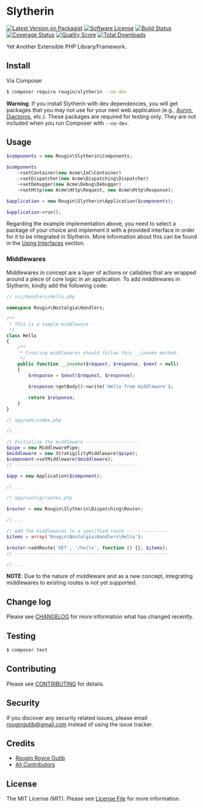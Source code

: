 # Slytherin

[![Latest Version on Packagist][ico-version]][link-packagist]
[![Software License][ico-license]](LICENSE.md)
[![Build Status][ico-travis]][link-travis]
[![Coverage Status][ico-scrutinizer]][link-scrutinizer]
[![Quality Score][ico-code-quality]][link-code-quality]
[![Total Downloads][ico-downloads]][link-downloads]

Yet Another Extensible PHP Library/Framework.

## Install

Via Composer

``` bash
$ composer require rougin/slytherin --no-dev
```

**Warning**: If you install Slytherin with dev dependencies, you will get packages that you may not use for your next web application (e.g., [Auryn](https://github.com/rdlowrey/auryn), [Diactoros](https://github.com/zendframework/zend-diactoros), etc.). These packages are required for testing only. They are not included when you run Composer with `--no-dev`.

## Usage

``` php
$components = new Rougin\Slytherin\Components;

$components
    ->setContainer(new Acme\IoC\Container)
    ->setDispatcher(new Acme\Dispatching\Dispatcher)
    ->setDebugger(new Acme\Debug\Debugger)
    ->setHttp(new Acme\Http\Request, new Acme\Http\Response);

$application = new Rougin\Slytherin\Application($components);

$application->run();
```

Regarding the example implementation above, you need to select a package of your choice and implement it with a provided interface in order for it to be integrated in Slytherin. More information about this can be found in the [Using Interfaces](https://github.com/rougin/slytherin/wiki/Using-Interfaces) section.

### Middlewares

Middlewares in concept are a layer of actions or callables that are wrapped around a piece of core logic in an application. To add middlewares in Slytherin, kindly add the following code:

``` php
// src/Handlers/Hello.php

namespace Rougin\Nostalgia\Handlers;

/**
 * This is a sample middleware
 */
class Hello
{
    /**
     * Creating middlewares should follow this __invoke method.
     */
    public function __invoke($request, $response, $next = null)
    {
        $response = $next($request, $response);

        $response->getBody()->write('Hello from middleware');

        return $response;
    }
}
```

``` php
// app/web/index.php

// ...

// Initialize the middleware -------------------
$pipe = new MiddlewarePipe;
$middleware = new StratigilityMiddleware($pipe);
$component->setMiddleware($middleware);
// ---------------------------------------------

$app = new Application($component);

// ...
```

``` php
// app/config/routes.php

$router = new Rougin\Slytherin\Dispatching\Router;

// ...

// Add the middlewares to a specified route ---------------
$items = array('Rougin\Nostalgia\Handlers\Hello');

$router->addRoute('GET', '/hello', function () {}, $items);
// --------------------------------------------------------

// ...
```

**NOTE**: Due to the nature of middleware and as a new concept, integrating middlewares to existing routes is not yet supported.

## Change log

Please see [CHANGELOG](CHANGELOG.md) for more information what has changed recently.

## Testing

``` bash
$ composer test
```

## Contributing

Please see [CONTRIBUTING](CONTRIBUTING.md) for details.

## Security

If you discover any security related issues, please email rougingutib@gmail.com instead of using the issue tracker.

## Credits

- [Rougin Royce Gutib][link-author]
- [All Contributors][link-contributors]

## License

The MIT License (MIT). Please see [License File](LICENSE.md) for more information.

[ico-version]: https://img.shields.io/packagist/v/rougin/slytherin.svg?style=flat-square
[ico-license]: https://img.shields.io/badge/license-MIT-brightgreen.svg?style=flat-square
[ico-travis]: https://img.shields.io/travis/rougin/slytherin/master.svg?style=flat-square
[ico-scrutinizer]: https://img.shields.io/scrutinizer/coverage/g/rougin/slytherin.svg?style=flat-square
[ico-code-quality]: https://img.shields.io/scrutinizer/g/rougin/slytherin.svg?style=flat-square
[ico-downloads]: https://img.shields.io/packagist/dt/rougin/slytherin.svg?style=flat-square

[link-packagist]: https://packagist.org/packages/rougin/slytherin
[link-travis]: https://travis-ci.org/rougin/slytherin
[link-scrutinizer]: https://scrutinizer-ci.com/g/rougin/slytherin/code-structure
[link-code-quality]: https://scrutinizer-ci.com/g/rougin/slytherin
[link-downloads]: https://packagist.org/packages/rougin/slytherin
[link-author]: https://github.com/rougin
[link-contributors]: ../../contributors
